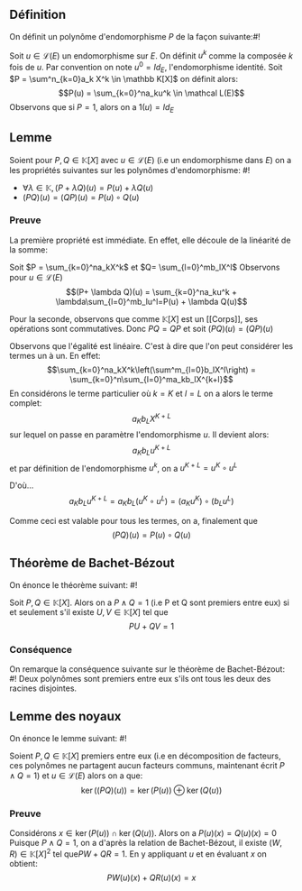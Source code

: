 ## Définition
On définit un polynôme d'endomorphisme $P$ de la façon suivante:#!

Soit $u \in \mathcal L(E)$ un endomorphisme sur $E$. On définit $u^k$ comme la composée $k$ fois de $u$. Par convention on note $u^0 = Id_E$, l'endomorphisme identité.
Soit $P = \sum^n_{k=0}a_k X^k \in \mathbb K[X]$ on définit alors: $$P(u) = \sum_{k=0}^na_ku^k \in \mathcal L(E)$$ Observons que si $P = 1$, alors on a $1(u) = Id_E$

## Lemme
Soient pour $P, Q \in \mathbb K[X]$ avec $u \in \mathcal L(E)$ (i.e un endomorphisme dans $E$) on a les propriétés suivantes sur les polynômes d'endomorphisme: #!

- $\forall \lambda \in \mathbb K, (P+\lambda Q)(u) = P(u) + \lambda Q(u)$
- $(PQ)(u) = (QP)(u) = P(u) \circ Q (u)$

### Preuve

La première propriété est immédiate. En effet, elle découle de la linéarité de la somme:

Soit $P = \sum_{k=0}^na_kX^k$ et $Q= \sum_{l=0}^mb_lX^l$
Observons pour $u \in \mathcal L(E)$
$$(P+ \lambda Q)(u) = \sum_{k=0}^na_ku^k + \lambda\sum_{l=0}^mb_lu^l=P(u) + \lambda Q(u)$$

Pour la seconde, observons que comme $\mathbb K[X]$ est un [[Corps]], ses opérations sont commutatives. Donc $PQ = QP$ et soit $(PQ)(u) = (QP)(u)$ 

Observons que l'égalité est linéaire. C'est à dire que l'on peut considérer les termes un à un.
En effet:
$$\sum_{k=0}^na_kX^k\left(\sum^m_{l=0}b_lX^l\right) = \sum_{k=0}^n\sum_{l=0}^ma_kb_lX^{k+l}$$
En considérons le terme particulier où $k=K$ et $l=L$ on a alors le terme complet:
$$a_Kb_LX^{K+L}$$ sur lequel on passe en paramètre l'endomorphisme $u$. Il devient alors:
$$a_Kb_Lu^{K+L}$$et par définition de l'endomorphisme $u^k$, on a $u^{K+L} = u^K \circ u^L$

D'où...
$$a_Kb_Lu^{K+L} = a_Kb_L (u^K \circ u^L) = (a_Ku^K) \circ (b_Lu^L)$$

Comme ceci est valable pour tous les termes, on a, finalement que
$$(PQ)(u) = P(u) \circ Q(u)$$


## Théorème de Bachet-Bézout
On énonce le théorème suivant: #!

Soit $P,Q \in \mathbb K[X]$. Alors on a $P \wedge Q = 1$ (i.e P et Q sont premiers entre eux) si et seulement s'il existe $U, V \in \mathbb K[X]$ tel que $$PU+QV = 1$$
### Conséquence
On remarque la conséquence suivante sur le théorème de Bachet-Bézout: #!
Deux polynômes sont premiers entre eux s'ils ont tous les deux des racines disjointes.

## Lemme des noyaux
On énonce le lemme suivant: #!

Soient $P,Q \in \mathbb K[X]$ premiers entre eux (i.e en décomposition de facteurs, ces polynômes ne partagent aucun facteurs communs, maintenant écrit $P\wedge Q = 1$) et $u \in \mathcal L(E)$ alors on a que: $$\ker((PQ)(u)) = \ker(P(u)) \oplus \ker(Q(u))$$

### Preuve
Considérons $x \in \ker(P(u)) \cap \ker(Q(u))$. Alors on a $P(u)(x) = Q(u)(x) = 0$
Puisque $P \wedge Q = 1$, on a d'après la relation de Bachet-Bézout, il existe $(W, R) \in \mathbb K[X]^2$ tel que$PW + QR = 1$.
En y appliquant $u$ et en évaluant $x$ on obtient:
$$PW(u)(x) + QR(u)(x) = x$$